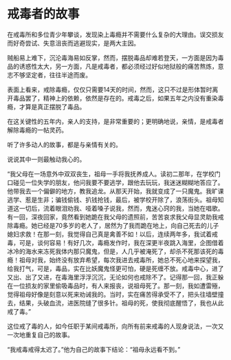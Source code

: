 # 戒毒者的故事

在戒毒所和多位青少年攀谈，发现染上毒瘾并不需要什么复杂的大理由。误交损友而好奇尝试、失意沮丧而逃避现实，是两大主因。 

贼船易上难下，沉沦毒海易如反掌，然而，摆脱毒品却难若登天，一方面是因为毒品的诱惑性太大，另一方面，凡是戒毒者，都必须经过好似地狱般的痛苦熬炼，意志不够坚定者，往往半途而废。 

表面上看来，戒除毒瘾，仅仅只需要14天的时间，然而，这只不过是形体暂时离开毒品罢了，精神上的依赖，依然是存在的。戒毒之后，如果五年之内没有重染毒瘾，才算是真正摆脱了毒品。 

在这关键性的五年内，亲人的支持，是非常重要的；更明确地说，亲情，是戒毒者解除毒瘾的一帖灵药。 

听了许多动人的故事，都是与亲情有关的。 

说说其中一则最触动我心的。 

“我父母在一场意外中双双丧生，祖母一手将我抚养成人。读初二那年，在学校门口碰见一位失学的朋友，他问我要不要逃学，跟他去玩玩，我迷迷糊糊地答应了。他带我去一个偏僻的地方，教我追龙。从那天开始，我就变成了一只魔鬼。我旷课逃学、惹是生非；骗钱偷钱、扒钱抢钱，最后，被学校开除了，浪荡街头。祖母知道这一切后，流着眼泪劝我、哑着嗓子说我，然而，鬼迷心窍的我，当她在唱歌。有一回，深夜回家，竟然看到她跪在我父母的遗照前，苦苦哀求我父母显灵助我戒除毒瘾。她已经是70多岁的老人了，居然为了我而跪在地上，向自己死去的儿子媳妇求救！在那一刻，我觉得自己真是禽善不如！以后，连续两年多，我试着戒毒，可是，谈何容易！有好几次，毒瘾发作时，我在深更半夜跳入海里，企图借着冰冷的海水来冻死我体内那只魔鬼，但是，人几乎被淹死了，却杀不死那该死的毒瘾！祖母对我，始终没有放弃希望，每次我进去戒毒所，她总不死心地来探望我，给我打气，可是，毒品，实在比妖魔鬼怪更可怕，硬是死缠不放。戒毒中心，进了又出、出了又进，在毒海里浮浮沉沉，无论如何也戒除不了。记得那一回，我正躲在一位损友的家里偷吸毒品时，有人来报丧，说祖母死了。那一刻，我如遭雷殛，觉得祖母好像是刻意以死来劝诫我的。当时，实在痛苦得承受不了，把头往墙壁撞去，结果，头破血流，进医院缝了很多针。祖母的死，使我彻底醒悟了，我也从此戒了毒。” 

这位戒了毒的人，如今任职于某间戒毒所，向所有前来戒毒的人现身说法，一次又一次地重复自己的故事。 

“我戒毒戒得太迟了。”他为自己的故事下结论：“祖母永远看不到。”